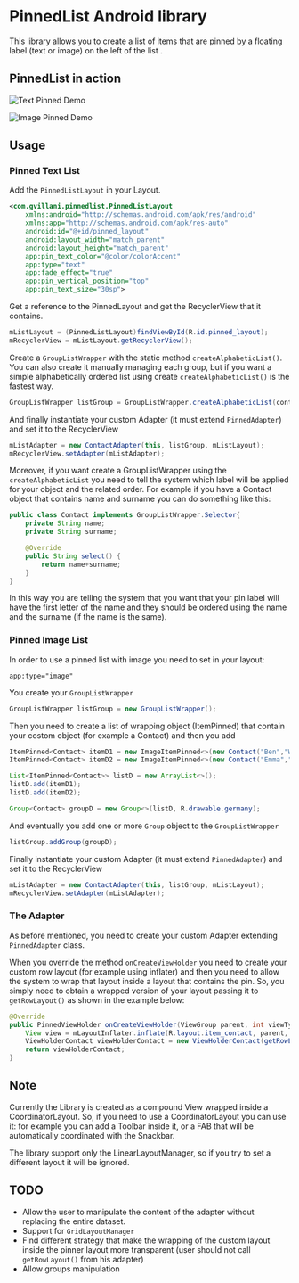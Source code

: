 # PinnedList Android library
This library allows you to create a list of items that are pinned by a floating label (text or image) on the left of the list .

## PinnedList in action

![Text Pinned Demo](https://www.dropbox.com/s/pbj3ze5qw694941/text_demo.gif?raw=true)

![Image Pinned Demo](https://www.dropbox.com/s/tcll7mhqh6tc4l5/image_demo.gif?raw=true)

## Usage

### Pinned Text List

Add the `PinnedListLayout` in your Layout.

```xml
<com.gvillani.pinnedlist.PinnedListLayout
    xmlns:android="http://schemas.android.com/apk/res/android"
    xmlns:app="http://schemas.android.com/apk/res-auto"
    android:id="@+id/pinned_layout"
    android:layout_width="match_parent"
    android:layout_height="match_parent"
    app:pin_text_color="@color/colorAccent"
    app:type="text"
    app:fade_effect="true"
    app:pin_vertical_position="top"
    app:pin_text_size="30sp">
```

Get a reference to the PinnedLayout and get the RecyclerView that it contains.

```Java
mListLayout = (PinnedListLayout)findViewById(R.id.pinned_layout);
mRecyclerView = mListLayout.getRecyclerView();
```

Create a `GroupListWrapper` with the static method `createAlphabeticList()`. You can also create it manually managing each group, but if you want a simple alphabetically ordered  list using create `createAlphabeticList()` is the fastest way.

```Java
GroupListWrapper listGroup = GroupListWrapper.createAlphabeticList(contacts, GroupListWrapper.ASCENDING);
```

And finally instantiate your custom Adapter (it must extend `PinnedAdapter`) and set it to the RecyclerView

```Java
mListAdapter = new ContactAdapter(this, listGroup, mListLayout);
mRecyclerView.setAdapter(mListAdapter);
```

Moreover, if you want create a GroupListWrapper using the `createAlphabeticList` you need to tell the system which label will be applied for your object and the related order. For example if you have a Contact object that contains name and surname you can do something like this:

```Java
public class Contact implements GroupListWrapper.Selector{
    private String name;
    private String surname;

    @Override
    public String select() {
        return name+surname;
    }
}
```

In this way you are telling the system that you want that your pin label will have the first letter of the name and they should be ordered using the name and the surname (if the name is the same).

### Pinned Image List

In order to use a pinned list with image you need to set in your layout:

`app:type="image"`

You create your `GroupListWrapper`

```Java
GroupListWrapper listGroup = new GroupListWrapper();
```

Then you need to create a list of wrapping object (ItemPinned) that contain your costom object (for example a Contact) and then you add

```Java
ItemPinned<Contact> itemD1 = new ImageItemPinned<>(new Contact("Ben","Weber", R.drawable.contact1)); 
ItemPinned<Contact> itemD2 = new ImageItemPinned<>(new Contact("Emma","Hartmann", R.drawable.contact9)); 

List<ItemPinned<Contact>> listD = new ArrayList<>();
listD.add(itemD1);
listD.add(itemD2);

Group<Contact> groupD = new Group<>(listD, R.drawable.germany);
```

And eventually you add one or more `Group` object to the `GroupListWrapper`

```Java
listGroup.addGroup(groupD);
```

Finally instantiate your custom Adapter (it must extend `PinnedAdapter`) and set it to the RecyclerView

```Java
mListAdapter = new ContactAdapter(this, listGroup, mListLayout);
mRecyclerView.setAdapter(mListAdapter);
```

### The Adapter

As before mentioned, you need to create your custom Adapter extending `PinnedAdapter` class. 

When you override the method `onCreateViewHolder` you need to create your custom row layout (for example using inflater) and then you need to allow the system to wrap that layout inside a layout that contains the pin. So, you simply need to obtain a wrapped version of your layout passing it to `getRowLayout()` as shown in the example below:

```Java
@Override
public PinnedViewHolder onCreateViewHolder(ViewGroup parent, int viewType) {
    View view = mLayoutInflater.inflate(R.layout.item_contact, parent, false);
    ViewHolderContact viewHolderContact = new ViewHolderContact(getRowLayout(view));
    return viewHolderContact;
}
```

## Note

Currently the Library is created as a compound View wrapped inside a CoordinatorLayout. So, if you need to use a CoordinatorLayout you can use it: for example you can add a Toolbar inside it, or a FAB that will be automatically coordinated with the Snackbar.

The library support only the LinearLayoutManager, so if you try to set a different layout it will be ignored.

## TODO

* Allow the user to manipulate the content of the adapter without replacing the entire dataset.
* Support for `GridLayoutManager`
* Find different strategy that make the wrapping of the custom layout inside the pinner layout more transparent (user should not call `getRowLayout()` from his adapter)
* Allow groups manipulation 
